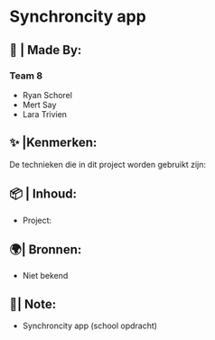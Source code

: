 # Synchroncity app
## 🧩 | Made By:
### Team 8
* Ryan Schorel
* Mert Say
* Lara Trivien
## ✨ |Kenmerken:
De technieken die in dit project worden gebruikt zijn: 
## 📦 | Inhoud:
* Project:
## 🌍| Bronnen:
* Niet bekend
## 📝| Note:
* Synchroncity app (school opdracht)

